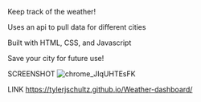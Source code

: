 Keep track of the weather!

Uses an api to pull data for different cities

Built with HTML, CSS, and Javascript

Save your city for future use!

SCREENSHOT
![chrome_JIqUHTEsFK](https://user-images.githubusercontent.com/91679514/158157959-755d1dc8-40bf-4045-91a1-37cb8fbfa3f1.png)

LINK
https://tylerjschultz.github.io/Weather-dashboard/
